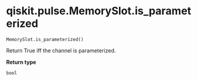 # qiskit.pulse.MemorySlot.is\_parameterized

`MemorySlot.is_parameterized()`

Return True iff the channel is parameterized.

**Return type**

`bool`
